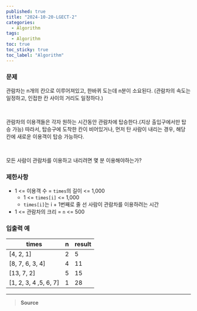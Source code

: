 ```yaml
---
published: true
title: "2024-10-20-LGECT-2"
categories:
  - Algorithm
tags:
  - Algorithm
toc: true
toc_sticky: true
toc_label: "Algorithm"
---
```


### **문제**

관람차는 n개의 칸으로 이루어져있고, 한바퀴 도는데 n분이 소요된다. (관람차의 속도는 일정하고, 인접한 칸 사이의 거리도 일정하다.)

<br/>

관람차의 이용객들은 각자 원하는 시간동안 관람차에 탑승한다.(지상 출입구에서만 탑승 가능) 따라서, 탑승구에 도착한 칸이 비어있거나, 먼저 탄 사람이 내리는 경우, 해당 칸에 새로운 이용객이 탑승 가능하다.

<br/>

모든 사람이 관람차를 이용하고 내리려면 몇 분 이용해야하는가?

### **제한사항**

- 1 <= 이용객 수 = `times`의 길이 <= 1,000
  - 1 <= `times[i]` <= 1,000
  - `times[i]`는 i + 1번째로 줄 선 사람이 관람차를 이용하려는 시간
- 1 <= 관람차의 크리 = `n` <= 500

### **입출력 예**

| times                 | n   | result |
| --------------------- | --- | ------ |
| [4, 2, 1]             | 2   | 5      |
| [8, 7, 6, 3, 4]       | 4   | 11     |
| [13, 7, 2]            | 5   | 15     |
| [1, 2, 3, 4 ,5, 6, 7] | 1   | 28     |

---

> **Source**

```python

```
